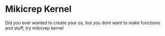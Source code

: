# Mikicrep Kernel
 Did you ever wanted to create your os, but you dont want to make functions and stuff, try mikicrep kernel

